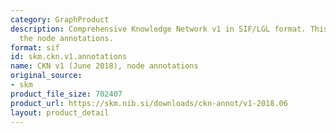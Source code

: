 ```yaml
---
category: GraphProduct
description: Comprehensive Knowledge Network v1 in SIF/LGL format. This file contains
  the node annotations.
format: sif
id: skm.ckn.v1.annotations
name: CKN v1 (June 2018), node annotations
original_source:
- skm
product_file_size: 702407
product_url: https://skm.nib.si/downloads/ckn-annot/v1-2018.06
layout: product_detail
---
```

